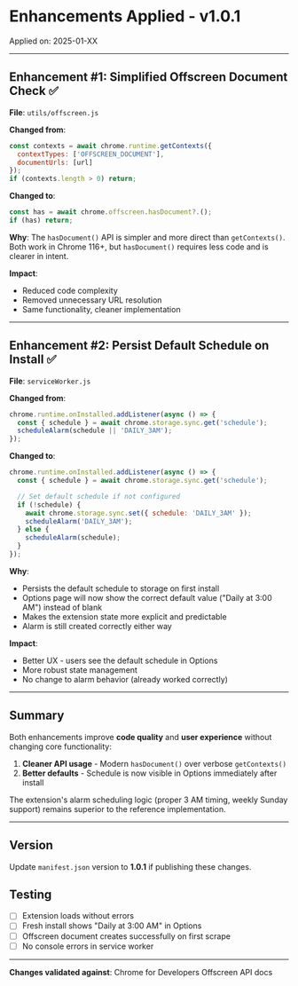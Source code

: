 # Enhancements Applied - v1.0.1

Applied on: 2025-01-XX

---

## Enhancement #1: Simplified Offscreen Document Check ✅

**File**: `utils/offscreen.js`

**Changed from**:
```js
const contexts = await chrome.runtime.getContexts({
  contextTypes: ['OFFSCREEN_DOCUMENT'],
  documentUrls: [url]
});
if (contexts.length > 0) return;
```

**Changed to**:
```js
const has = await chrome.offscreen.hasDocument?.();
if (has) return;
```

**Why**: The `hasDocument()` API is simpler and more direct than `getContexts()`. Both work in Chrome 116+, but `hasDocument()` requires less code and is clearer in intent.

**Impact**:
- Reduced code complexity
- Removed unnecessary URL resolution
- Same functionality, cleaner implementation

---

## Enhancement #2: Persist Default Schedule on Install ✅

**File**: `serviceWorker.js`

**Changed from**:
```js
chrome.runtime.onInstalled.addListener(async () => {
  const { schedule } = await chrome.storage.sync.get('schedule');
  scheduleAlarm(schedule || 'DAILY_3AM');
});
```

**Changed to**:
```js
chrome.runtime.onInstalled.addListener(async () => {
  const { schedule } = await chrome.storage.sync.get('schedule');

  // Set default schedule if not configured
  if (!schedule) {
    await chrome.storage.sync.set({ schedule: 'DAILY_3AM' });
    scheduleAlarm('DAILY_3AM');
  } else {
    scheduleAlarm(schedule);
  }
});
```

**Why**:
- Persists the default schedule to storage on first install
- Options page will now show the correct default value ("Daily at 3:00 AM") instead of blank
- Makes the extension state more explicit and predictable
- Alarm is still created correctly either way

**Impact**:
- Better UX - users see the default schedule in Options
- More robust state management
- No change to alarm behavior (already worked correctly)

---

## Summary

Both enhancements improve **code quality** and **user experience** without changing core functionality:

1. **Cleaner API usage** - Modern `hasDocument()` over verbose `getContexts()`
2. **Better defaults** - Schedule is now visible in Options immediately after install

The extension's alarm scheduling logic (proper 3 AM timing, weekly Sunday support) remains superior to the reference implementation.

---

## Version

Update `manifest.json` version to **1.0.1** if publishing these changes.

## Testing

- [ ] Extension loads without errors
- [ ] Fresh install shows "Daily at 3:00 AM" in Options
- [ ] Offscreen document creates successfully on first scrape
- [ ] No console errors in service worker

---

**Changes validated against**: Chrome for Developers Offscreen API docs

